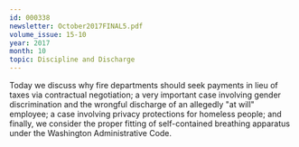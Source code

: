 ```yaml
---
id: 000338
newsletter: October2017FINAL5.pdf
volume_issue: 15-10
year: 2017
month: 10
topic: Discipline and Discharge
---
```


Today we discuss why fire departments should seek payments in lieu of taxes via contractual negotiation; a very important case involving gender discrimination and the wrongful discharge of an allegedly "at will" employee; a case involving privacy protections for homeless people; and finally, we consider the proper fitting of self-contained breathing apparatus under the Washington Administrative Code.